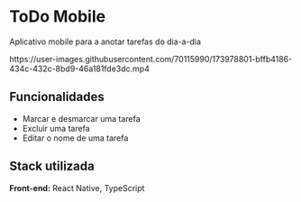 
# ToDo Mobile

Aplicativo mobile para a anotar tarefas do dia-a-dia


<div display="flex" justifyContent="center">
  https://user-images.githubusercontent.com/70115990/173978801-bffb4186-434c-432c-8bd9-46a181fde3dc.mp4
</div>







## Funcionalidades

- Marcar e desmarcar uma tarefa
- Excluir uma tarefa
- Editar o nome de uma tarefa


## Stack utilizada
**Front-end:** React Native, TypeScript

